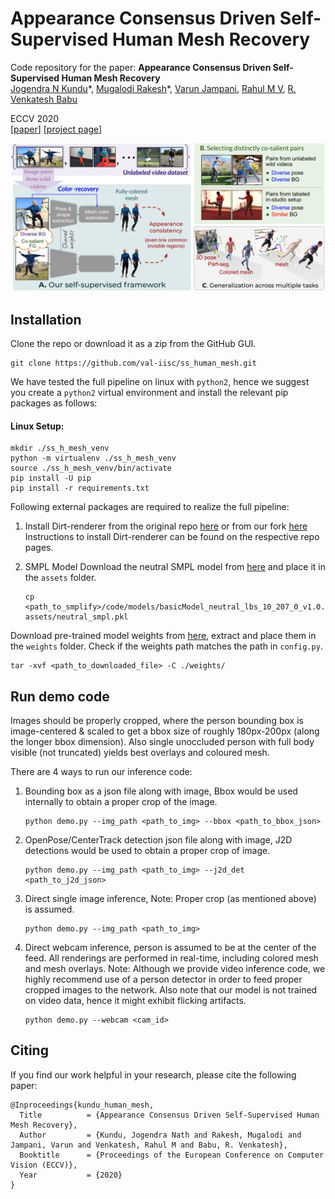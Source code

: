 
# Appearance Consensus Driven Self-Supervised Human Mesh Recovery
Code repository for the paper:
**Appearance Consensus Driven Self-Supervised Human Mesh Recovery**  
[Jogendra N Kundu](https://sites.google.com/view/jogendra)\*, [Mugalodi Rakesh](https://www.linkedin.com/in/rakesh-mugalodi-179476191/?originalSubdomain=in)\*, [Varun Jampani](https://varunjampani.github.io/), [Rahul M V](https://www.linkedin.com/in/rahul-mysore-venkatesh-64b27380/), [R. Venkatesh Babu](http://cds.iisc.ac.in/faculty/venky/)

ECCV 2020   
[[paper](https://arxiv.org/pdf/2008.01341.pdf)] [[project page](https://sites.google.com/view/ss-human-mesh)]

![teaser](teaser_img.png)

## Installation 

Clone the repo or download it as a zip from the GitHub GUI.

```
git clone https://github.com/val-iisc/ss_human_mesh.git
```

We have tested the full pipeline on linux with `python2`, hence we suggest you create a `python2` virtual environment and install the relevant pip packages as follows: 

#### Linux Setup:
```
mkdir ./ss_h_mesh_venv
python -m virtualenv ./ss_h_mesh_venv
source ./ss_h_mesh_venv/bin/activate
pip install -U pip
pip install -r requirements.txt
```
Following external packages are required to realize the full pipeline:

1) Install Dirt-renderer from the original repo [here](https://github.com/pmh47/dirt) or from our fork [here](https://github.com/rakeshramesha/dirt_renderer)
	Instructions to install Dirt-renderer can be found on the respective repo pages.

2) SMPL Model
Download the neutral SMPL model from [here](http://smplify.is.tue.mpg.de/) and place it in the `assets` folder.
	```
	cp <path_to_smplify>/code/models/basicModel_neutral_lbs_10_207_0_v1.0.0.pkl assets/neutral_smpl.pkl
	```

Download pre-trained model weights from [here](https://drive.google.com/drive/folders/1Wef_UA1XV5rgSDUIJn7nQT-6-lTvrk7V), extract and place them in the `weights` folder. Check if the weights path matches the path in `config.py`.

```
tar -xvf <path_to_downloaded_file> -C ./weights/
```

## Run demo code
Images should be properly cropped, where the person bounding box is image-centered & scaled to get a bbox size of roughly 180px-200px (along the longer bbox dimension). Also single unoccluded person with full body visible (not truncated) yields best overlays and coloured mesh.

There are 4 ways to run our inference code:
1. Bounding box as a json file along with image, Bbox would be used internally to obtain a proper crop of the image.  
	```
	python demo.py --img_path <path_to_img> --bbox <path_to_bbox_json>
	```
2. OpenPose/CenterTrack detection json file along with image, J2D detections would be used to obtain a proper crop of image. 
	```
	python demo.py --img_path <path_to_img> --j2d_det <path_to_j2d_json>
	```
3. Direct single image inference, Note: Proper crop (as mentioned above) is assumed.
	```
	python demo.py --img_path <path_to_img>
	```
4. Direct webcam inference, person is assumed to be at the center of the feed. All renderings are performed in real-time, including colored mesh and mesh overlays. Note: Although we provide video inference code, we highly recommend use of a person detector in order to feed proper cropped images to the network. Also note that our model is not trained on video data, hence it might exhibit flicking artifacts. 
	```
	python demo.py --webcam <cam_id>
	```
  
## Citing
If you find our work helpful in your research, please cite the following paper:

	@Inproceedings{kundu_human_mesh,
	  Title          = {Appearance Consensus Driven Self-Supervised Human Mesh Recovery},
	  Author         = {Kundu, Jogendra Nath and Rakesh, Mugalodi and Jampani, Varun and Venkatesh, Rahul M and Babu, R. Venkatesh},
	  Booktitle      = {Proceedings of the European Conference on Computer Vision (ECCV)},
	  Year           = {2020}
	}
